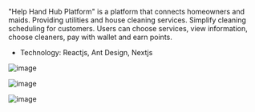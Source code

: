 "Help Hand Hub Platform" is a platform that connects homeowners and maids. Providing utilities and house cleaning services. Simplify cleaning scheduling for customers. Users can choose services, view information, choose cleaners, pay with wallet and earn points.

- Technology: Reactjs, Ant Design, Nextjs

![image](https://github.com/Q-Khai/ADMIN-ICLEAN/assets/87161018/72c25522-08e0-47d1-9f7a-f2100171f539)

![image](https://github.com/Q-Khai/ADMIN-ICLEAN/assets/87161018/4b447cf4-7dee-4981-9cd2-2d33a5a17e47)

![image](https://github.com/Q-Khai/ADMIN-ICLEAN/assets/87161018/b4a10c7f-4885-4d73-afec-79c5aa56f472)



